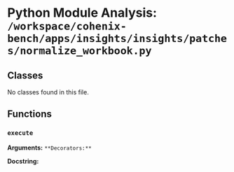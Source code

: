 # Python Module Analysis: `/workspace/cohenix-bench/apps/insights/insights/patches/normalize_workbook.py`

## Classes

No classes found in this file.


## Functions

### `execute`
**Arguments:** ``
**Decorators:** ``

**Docstring:**
```

```

